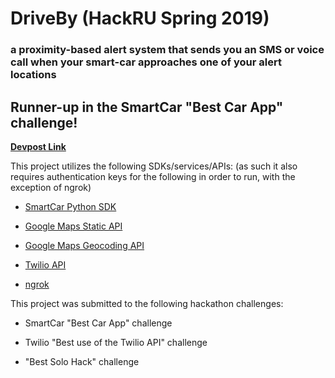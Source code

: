 # DriveBy (HackRU Spring 2019)

### a proximity-based alert system that sends you an SMS or voice call when your smart-car approaches one of your alert locations

## Runner-up in the SmartCar "Best Car App" challenge!

**[Devpost Link](https://devpost.com/software/driveby-k0fan7)**

This project utilizes the following SDKs/services/APIs: (as such it also requires authentication keys for the following in order to run, with the exception of ngrok)

* [SmartCar Python SDK](https://github.com/smartcar/python-sdk)

* [Google Maps Static API](https://developers.google.com/maps/documentation/maps-static/dev-guide)

* [Google Maps Geocoding API](https://developers.google.com/maps/documentation/geocoding/intro)

* [Twilio API](https://www.twilio.com/docs/)

* [ngrok](https://ngrok.com/)

This project was submitted to the following hackathon challenges:

* SmartCar "Best Car App" challenge

* Twilio "Best use of the Twilio API" challenge

* "Best Solo Hack" challenge
